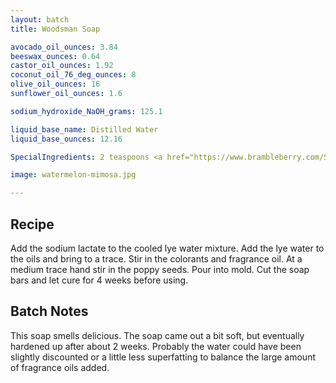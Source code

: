 ```yaml
---
layout: batch
title: Woodsman Soap

avocado_oil_ounces: 3.84
beeswax_ounces: 0.64
castor_oil_ounces: 1.92
coconut_oil_76_deg_ounces: 8
olive_oil_ounces: 16
sunflower_oil_ounces: 1.6

sodium_hydroxide_NaOH_grams: 125.1

liquid_base_name: Distilled Water
liquid_base_ounces: 12.16

SpecialIngredients: 2 teaspoons <a href="https://www.brambleberry.com/Sodium-Lactate-P5127.aspx">sodium lactate</a>, 2 teaspoons <a href="https://www.brambleberry.com/Raspberry-Mica-P6595.aspx">raspberry mica</a>, 1 teaspoon poppy seeds, 1 oz. <a href="https://www.brambleberry.com/champagne-fragrance-oil-p4374.aspx">champagne fragrance oil</a>, 1.25 <a href="https://www.brambleberry.com/watermelon-fragrance-oil-p3895.aspx">watermelon fragrance oil</a>, .25 oz. <a href="https://www.brambleberry.com/passionfruit-rose-fragrance-and-flavor-oil-p3336.aspx">passionfruit rose fragrance oil</a>.

image: watermelon-mimosa.jpg

---
```


## Recipe
Add the sodium lactate to the cooled lye water mixture.  Add the lye water to the oils and bring to a trace. Stir in the colorants and fragrance oil. At a medium trace hand stir in the poppy seeds. Pour into mold. Cut the soap bars and let cure for 4 weeks before using.

## Batch Notes
This soap smells delicious. The soap came out a bit soft, but eventually hardened up after about 2 weeks. Probably the water could have been slightly discounted or a little less superfatting to balance the large amount of fragrance oils added.